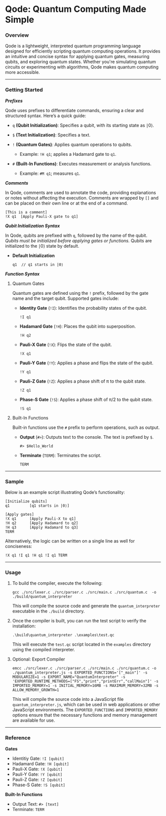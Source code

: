 # Qode: Quantum Computing Made Simple

### Overview

Qode is a lightweight, interpreted quantum programming language designed for efficiently scripting quantum computing operations. It provides an intuitive and concise syntax for applying quantum gates, measuring qubits, and exploring quantum states. Whether you're simulating quantum circuits or experimenting with algorithms, Qode makes quantum computing more accessible.

---

### Getting Started

***Prefixes***

Qode uses prefixes to differentiate commands, ensuring a clear and structured syntax. Here’s a quick guide:

- `q` **(Qubit Initialization)**: Specifies a qubit, with its starting state as ∣0⟩.

- `$` **(Text Initialization)**: Specifies a text.

- `!` **(Quantum Gates)**: Applies quantum operations to qubits.
    - Example: `!H q1`; applies a Hadamard gate to `q1`.

- `#` **(Built-In Functions)**: Executes measurement or analysis functions.
    - Example: `#M q1`; measures `q1`.

***Comments***

In Qode, comments are used to annotate the code, providing explanations or notes without affecting the execution. Comments are wrapped by `[]` and can be placed on their own line or at the end of a command.

```
[This is a comment]
!X q1  [Apply Pauli-X gate to q1]
```

***Qubit Initialization Syntax***

In Qode, qubits are prefixed with `q`, followed by the name of the qubit. *Qubits must be initialized before applying gates or functions.* Qubits are initialized to the ∣0⟩ state by default.

- **Default Initialization**

    ```
    q1  // q1 starts in |0⟩
    ```

***Function Syntax***

1. Quantum Gates

    Quantum gates are defined using the `!` prefix, followed by the gate name and the target qubit. Supported gates include:


    - **Identity Gate** (`!I`): Identifies the probability states of the qubit.

        ```
        !I q1
        ```

    - **Hadamard Gate** (`!H`): Places the qubit into superposition.

        ```
        !H q2
        ```

    - **Pauli-X Gate** (`!X`): Flips the state of the qubit.

        ```
        !X q1
        ```
    
    - **Pauli-Y Gate** (`!Y`): Applies a phase and flips the state of the qubit.

        ```
        !Y q1
        ```
    
    - **Pauli-Z Gate** (`!Z`): Applies a phase shift of π to the qubit state.

        ```
        !Z q1
        ```

    - **Phase-S Gate** (`!S`): Applies a phase shift of π/2 to the qubit state.
    
        ```
        !S q1
        ```

2. Built-In Functions

    Built-in functions use the `#` prefix to perform operations, such as output.
    
    - **Output** (`#>`): Outputs text to the console. The text is prefixed by `$`.

        ```
        #> $Hello_World
        ```
    
    - **Terminate** (`TERM`): Terminates the script.

        ```
        TERM
        ```

---

### Sample

Below is an example script illustrating Qode’s functionality:

```
[Initialize qubits]
q1         [q1 starts in |0⟩]

[Apply gates]
!X q1      [Apply Pauli-X to q1]
!H q2      [Apply Hadamard to q2]
!H q3      [Apply Hadamard to q3]
TERM
```

Alternatively, the logic can be written on a single line as well for conciseness:

```
!X q1 !I q1 !H q1 !I q1 TERM
```

---

### Usage

1. To build the compiler, execute the following:

    ```
    gcc ./src/lexer.c ./src/parser.c ./src/main.c ./src/quantum.c  -o ./build/quantum_interpreter
    ```

    This will compile the source code and generate the `quantum_interpreter` executable in the `./build` directory.

2. Once the compiler is built, you can run the test script to verify the installation:

    ```
    .\build\quantum_interpreter .\examples\test.qc
    ```

    This will execute the `test.qc` script located in the `examples` directory using the compiled interpreter.

3. Optional: Export Compiler

    ```
    emcc ./src/lexer.c ./src/parser.c ./src/main.c ./src/quantum.c -o ./quantum_interpreter.js -s EXPORTED_FUNCTIONS='["_main"]' -s MODULARIZE=1 -s EXPORT_NAME="QuantumInterpreter" -s 'EXPORTED_RUNTIME_METHODS=["FS","print","printErr","callMain"]' -s IMPORTED_MEMORY=1 -s INITIAL_MEMORY=16MB -s MAXIMUM_MEMORY=32MB -s ALLOW_MEMORY_GROWTH=1
    ```

    This will compile the source code into a JavaScript file `quantum_interpreter.js`, which can be used in web applications or other JavaScript environments. The `EXPORTED_FUNCTIONS` and `IMPORTED_MEMORY` options ensure that the necessary functions and memory management are available for use.
---

### Reference

**Gates**
- Identitiy Gate: `!I [qubit]`
- Hadamard Gate: `!H [qubit]`
- Pauli-X Gate: `!X [qubit]`
- Pauli-Y Gate: `!Y [qubit]`
- Pauli-Z Gate: `!Z [qubit]`
- Phase-S Gate: `!S [qubit]`

**Built-In Functions**
- Output Text: `#> [text]`
- Terminate: `TERM`
